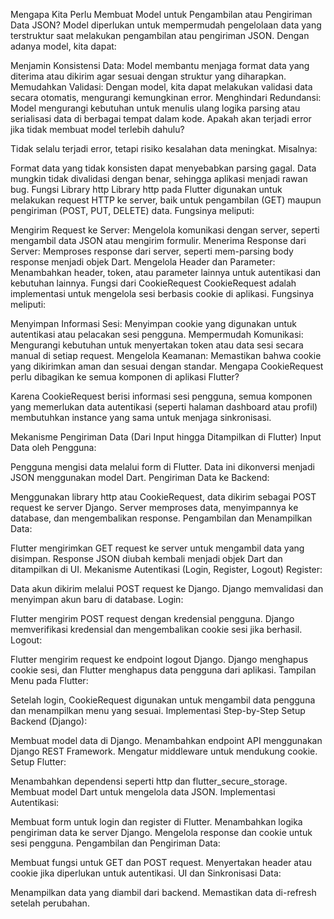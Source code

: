 Mengapa Kita Perlu Membuat Model untuk Pengambilan atau Pengiriman Data JSON?
Model diperlukan untuk mempermudah pengelolaan data yang terstruktur saat melakukan pengambilan atau pengiriman JSON. Dengan adanya model, kita dapat:

Menjamin Konsistensi Data: Model membantu menjaga format data yang diterima atau dikirim agar sesuai dengan struktur yang diharapkan.
Memudahkan Validasi: Dengan model, kita dapat melakukan validasi data secara otomatis, mengurangi kemungkinan error.
Menghindari Redundansi: Model mengurangi kebutuhan untuk menulis ulang logika parsing atau serialisasi data di berbagai tempat dalam kode.
Apakah akan terjadi error jika tidak membuat model terlebih dahulu?

Tidak selalu terjadi error, tetapi risiko kesalahan data meningkat. Misalnya:

Format data yang tidak konsisten dapat menyebabkan parsing gagal.
Data mungkin tidak divalidasi dengan benar, sehingga aplikasi menjadi rawan bug.
Fungsi Library http
Library http pada Flutter digunakan untuk melakukan request HTTP ke server, baik untuk pengambilan (GET) maupun pengiriman (POST, PUT, DELETE) data. Fungsinya meliputi:

Mengirim Request ke Server: Mengelola komunikasi dengan server, seperti mengambil data JSON atau mengirim formulir.
Menerima Response dari Server: Memproses response dari server, seperti mem-parsing body response menjadi objek Dart.
Mengelola Header dan Parameter: Menambahkan header, token, atau parameter lainnya untuk autentikasi dan kebutuhan lainnya.
Fungsi dari CookieRequest
CookieRequest adalah implementasi untuk mengelola sesi berbasis cookie di aplikasi. Fungsinya meliputi:

Menyimpan Informasi Sesi: Menyimpan cookie yang digunakan untuk autentikasi atau pelacakan sesi pengguna.
Mempermudah Komunikasi: Mengurangi kebutuhan untuk menyertakan token atau data sesi secara manual di setiap request.
Mengelola Keamanan: Memastikan bahwa cookie yang dikirimkan aman dan sesuai dengan standar.
Mengapa CookieRequest perlu dibagikan ke semua komponen di aplikasi Flutter?

Karena CookieRequest berisi informasi sesi pengguna, semua komponen yang memerlukan data autentikasi (seperti halaman dashboard atau profil) membutuhkan instance yang sama untuk menjaga sinkronisasi.

Mekanisme Pengiriman Data (Dari Input hingga Ditampilkan di Flutter)
Input Data oleh Pengguna:

Pengguna mengisi data melalui form di Flutter.
Data ini dikonversi menjadi JSON menggunakan model Dart.
Pengiriman Data ke Backend:

Menggunakan library http atau CookieRequest, data dikirim sebagai POST request ke server Django.
Server memproses data, menyimpannya ke database, dan mengembalikan response.
Pengambilan dan Menampilkan Data:

Flutter mengirimkan GET request ke server untuk mengambil data yang disimpan.
Response JSON diubah kembali menjadi objek Dart dan ditampilkan di UI.
Mekanisme Autentikasi (Login, Register, Logout)
Register:

Data akun dikirim melalui POST request ke Django.
Django memvalidasi dan menyimpan akun baru di database.
Login:

Flutter mengirim POST request dengan kredensial pengguna.
Django memverifikasi kredensial dan mengembalikan cookie sesi jika berhasil.
Logout:

Flutter mengirim request ke endpoint logout Django.
Django menghapus cookie sesi, dan Flutter menghapus data pengguna dari aplikasi.
Tampilan Menu pada Flutter:

Setelah login, CookieRequest digunakan untuk mengambil data pengguna dan menampilkan menu yang sesuai.
Implementasi Step-by-Step
Setup Backend (Django):

Membuat model data di Django.
Menambahkan endpoint API menggunakan Django REST Framework.
Mengatur middleware untuk mendukung cookie.
Setup Flutter:

Menambahkan dependensi seperti http dan flutter_secure_storage.
Membuat model Dart untuk mengelola data JSON.
Implementasi Autentikasi:

Membuat form untuk login dan register di Flutter.
Menambahkan logika pengiriman data ke server Django.
Mengelola response dan cookie untuk sesi pengguna.
Pengambilan dan Pengiriman Data:

Membuat fungsi untuk GET dan POST request.
Menyertakan header atau cookie jika diperlukan untuk autentikasi.
UI dan Sinkronisasi Data:

Menampilkan data yang diambil dari backend.
Memastikan data di-refresh setelah perubahan.
